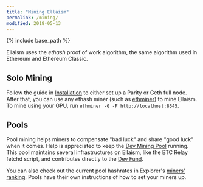 ```yaml
---
title: "Mining Ellaism"
permalink: /mining/
modified: 2018-05-13
---
```


{% include base_path %}

Ellaism uses the *ethash* proof of work algorithm, the same algorithm used in
Ethereum and Ethereum Classic.

## Solo Mining

Follow the guide in [Installation](/install/) to either set up a Parity or Geth
full node. After that, you can use any ethash miner (such as
[ethminer](https://github.com/ethereum-mining/ethminer)) to mine Ellaism. To
mine using your GPU, run `ethminer -G -F http://localhost:8545`.

## Pools

Pool mining helps miners to compensate "bad luck" and share "good luck" when it comes. Help is appreciated to keep the [Dev Mining Pool](https://pool.ellaism.org) running. This pool maintains several infrastructures on Ellaism, like the BTC Relay fetchd script, and contributes directly to the [Dev Fund](https://ellaism.org/donations/).

You can also check out the current pool hashrates in Explorer's [miners' ranking](https://explorer.ellaism.org/miners). Pools have their own instructions of how to set your miners up.

<div class="wiki-loader"></div>
<div id="wiki-page-content" data-wiki-page="https://wiki.ellaism.org/mining/pools" data-wiki-fail-message="View the complete pool list on the wiki"></div>
